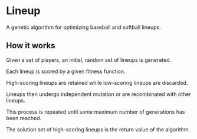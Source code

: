 Lineup
======

A genetic algorithm for optimizing baseball and softball lineups.

How it works
------------
Given a set of players, an initial, random set of lineups is generated.

Each lineup is scored by a given fitness function.

High-scoring lineups are retained while low-scoring lineups are discarded.

Lineups then undergo independent mutation or are recombinated with other lineups.

This process is repeated until some maximum number of generations has been reached.

The solution set of high-scoring lineups is the return value of the algorithm.
